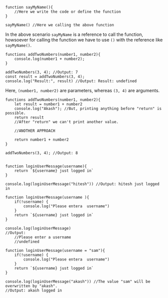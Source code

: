 ```JS
function sayMyName(){
	//Here we write the code or define the function
}

sayMyName() //Here we calling the above function
```

In the above scenario `sayMyName` is a reference to call the function, howsoever for calling the function we have to use `()` with the reference like `sayMyName()`.

```JS
functions addTwoNumbers(number1, number2){
	console.log(number1 + number2);
}

addTwoNumbers(3, 4); //Output: 7
const result = addTwoNumbers(3, 4);
console.log("Result:", result) //Output: Result: undefined
```

Here, `(number1, number2)` are parameters, whereas `(3, 4)` are arguments.

```JS
functions addTwoNumbers(number1, number2){
	let result = number1 + number2
	console.log("Akash"); //But, printing anything before "return" is possible.
	return result
	//After "return" we can't print another value.

	//ANOTHER APPROACH

	return number1 + number2
}

addTwoNumbers(3, 4); //Output: 8
```

```JS

function loginUserMessage(username){
	return `${username} just logged in`
}

console.log(loginUserMessage("hitesh")) //Output: hitesh just logged in
```

```JS
function loginUserMessage(username ){
	if(!username) {
		console.log("Please entera  username")
	}
	return `${username} just logged in`
}

console.log(loginUserMessage)
//Output: 
	//Please enter a username
	//undefined
```

```JS
function loginUserMessage(username = "sam"){
	if(!username) {
		console.log("Please entera  username")
	}
	return `${username} just logged in`
}

console.log(loginUserMessage("akash")) //The value "sam" will be overwritten by "akash".
//Output: akash logged in
```